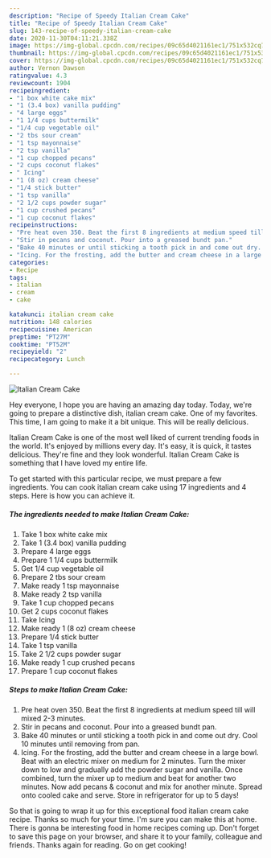 ```yaml
---
description: "Recipe of Speedy Italian Cream Cake"
title: "Recipe of Speedy Italian Cream Cake"
slug: 143-recipe-of-speedy-italian-cream-cake
date: 2020-11-30T04:11:21.338Z
image: https://img-global.cpcdn.com/recipes/09c65d4021161ec1/751x532cq70/italian-cream-cake-recipe-main-photo.jpg
thumbnail: https://img-global.cpcdn.com/recipes/09c65d4021161ec1/751x532cq70/italian-cream-cake-recipe-main-photo.jpg
cover: https://img-global.cpcdn.com/recipes/09c65d4021161ec1/751x532cq70/italian-cream-cake-recipe-main-photo.jpg
author: Vernon Dawson
ratingvalue: 4.3
reviewcount: 1904
recipeingredient:
- "1 box white cake mix"
- "1 (3.4 box) vanilla pudding"
- "4 large eggs"
- "1 1/4 cups buttermilk"
- "1/4 cup vegetable oil"
- "2 tbs sour cream"
- "1 tsp mayonnaise"
- "2 tsp vanilla"
- "1 cup chopped pecans"
- "2 cups coconut flakes"
- " Icing"
- "1 (8 oz) cream cheese"
- "1/4 stick butter"
- "1 tsp vanilla"
- "2 1/2 cups powder sugar"
- "1 cup crushed pecans"
- "1 cup coconut flakes"
recipeinstructions:
- "Pre heat oven 350. Beat the first 8 ingredients at medium speed till will mixed 2-3 minutes."
- "Stir in pecans and coconut. Pour into a greased bundt pan."
- "Bake 40 minutes or until sticking a tooth pick in and come out dry. Cool 10 minutes until removing from pan."
- "Icing. For the frosting, add the butter and cream cheese in a large bowl. Beat with an electric mixer on medium for 2 minutes. Turn the mixer down to low and gradually add the powder sugar and vanilla. Once combined, turn the mixer up to medium and beat for another two minutes. Now add pecans &amp; coconut and mix for another minute. Spread onto cooled cake and serve. Store in refrigerator for up to 5 days!"
categories:
- Recipe
tags:
- italian
- cream
- cake

katakunci: italian cream cake 
nutrition: 148 calories
recipecuisine: American
preptime: "PT27M"
cooktime: "PT52M"
recipeyield: "2"
recipecategory: Lunch

---
```



![Italian Cream Cake](https://img-global.cpcdn.com/recipes/09c65d4021161ec1/751x532cq70/italian-cream-cake-recipe-main-photo.jpg)

Hey everyone, I hope you are having an amazing day today. Today, we're going to prepare a distinctive dish, italian cream cake. One of my favorites. This time, I am going to make it a bit unique. This will be really delicious.



Italian Cream Cake is one of the most well liked of current trending foods in the world. It's enjoyed by millions every day. It's easy, it is quick, it tastes delicious. They're fine and they look wonderful. Italian Cream Cake is something that I have loved my entire life.


To get started with this particular recipe, we must prepare a few ingredients. You can cook italian cream cake using 17 ingredients and 4 steps. Here is how you can achieve it.

<!--inarticleads1-->

##### The ingredients needed to make Italian Cream Cake:

1. Take 1 box white cake mix
1. Take 1 (3.4 box) vanilla pudding
1. Prepare 4 large eggs
1. Prepare 1 1/4 cups buttermilk
1. Get 1/4 cup vegetable oil
1. Prepare 2 tbs sour cream
1. Make ready 1 tsp mayonnaise
1. Make ready 2 tsp vanilla
1. Take 1 cup chopped pecans
1. Get 2 cups coconut flakes
1. Take  Icing
1. Make ready 1 (8 oz) cream cheese
1. Prepare 1/4 stick butter
1. Take 1 tsp vanilla
1. Take 2 1/2 cups powder sugar
1. Make ready 1 cup crushed pecans
1. Prepare 1 cup coconut flakes




<!--inarticleads2-->

##### Steps to make Italian Cream Cake:

1. Pre heat oven 350. Beat the first 8 ingredients at medium speed till will mixed 2-3 minutes.
1. Stir in pecans and coconut. Pour into a greased bundt pan.
1. Bake 40 minutes or until sticking a tooth pick in and come out dry. Cool 10 minutes until removing from pan.
1. Icing. For the frosting, add the butter and cream cheese in a large bowl. Beat with an electric mixer on medium for 2 minutes. Turn the mixer down to low and gradually add the powder sugar and vanilla. Once combined, turn the mixer up to medium and beat for another two minutes. Now add pecans &amp; coconut and mix for another minute. Spread onto cooled cake and serve. Store in refrigerator for up to 5 days!




So that is going to wrap it up for this exceptional food italian cream cake recipe. Thanks so much for your time. I'm sure you can make this at home. There is gonna be interesting food in home recipes coming up. Don't forget to save this page on your browser, and share it to your family, colleague and friends. Thanks again for reading. Go on get cooking!
